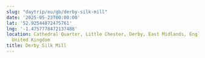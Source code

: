 ```yaml
---
slug: "daytrip/eu/gb/derby-silk-mill"
date: '2025-05-23T00:00:00'
lat: '52.92544872475761'
lng: '-1.4757778472137488'
location: Cathedral Quarter, Little Chester, Derby, East Midlands, England, DE1 3AF,
  United Kingdom
title: Derby Silk Mill
---
```



